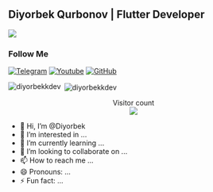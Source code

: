 ##  Diyorbek Qurbonov | Flutter Developer
![](https://readme-typing-svg.herokuapp.com?font=Montserrat&color=coral&lines=I'm+a+Robotatexnik;I'm+a+Dart+Developer;I'm+a+Flutter+Developer;)


### Follow Me

[![Telegram](https://img.shields.io/badge/-Telegram-082032?style=for-the-badge&logo=Telegram&logoColor=#26A5E4)](https://t.me/diyorbekqurbonov)
[![Youtube](https://img.shields.io/badge/-YouTube-082032?style=for-the-badge&logo=Youtube&logoColor=FF0000)](https://www.youtube.com/@diyorbekofficial_n1)
[![GitHub](https://img.shields.io/badge/-GitHub-082032?style=for-the-badge&logo=GitHub&logoColor=FFFFFF)](https://github.com/DiyorbekFlutter)


<p><img align="left" src="https://github-readme-stats.vercel.app/api/top-langs?username=diyorbekkdev&show_icons=true&locale=en&layout=compact" alt="diyorbekkdev" /></p>
<p>&nbsp;<img align="center" src="https://github-readme-stats.vercel.app/api?username=diyorbekkdev&show_icons=true&locale=en" alt="diyorbekkdev" /></p>


<p align="center"> 
  Visitor count<br>
  <img src="https://profile-counter.glitch.me/Diyorbekkdev/count.svg" />
</p>


- 👋 Hi, I’m @Diyorbek
- 👀 I’m interested in ...
- 🌱 I’m currently learning ...
- 💞️ I’m looking to collaborate on ...
- 📫 How to reach me ...
- 😄 Pronouns: ...
- ⚡ Fun fact: ...

<!---
DiyorbekFlutter/DiyorbekFlutter is a ✨ special ✨ repository because its `README.md` (this file) appears on your GitHub profile.
You can click the Preview link to take a look at your changes.
--->
